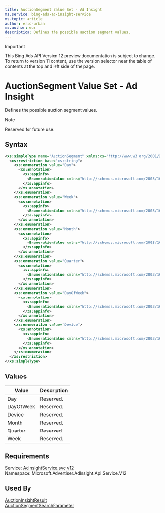 ```yaml
---
title: AuctionSegment Value Set - Ad Insight
ms.service: bing-ads-ad-insight-service
ms.topic: article
author: eric-urban
ms.author: eur
description: Defines the possible auction segment values.
---
```

> [!IMPORTANT]
> This Bing Ads API Version 12 preview documentation is subject to change. To return to version 11 content, use the version selector near the table of contents at the top and left side of the page.

# AuctionSegment Value Set - Ad Insight
Defines the possible auction segment values.

> [!NOTE]
> Reserved for future use.

## Syntax
```xml
<xs:simpleType name="AuctionSegment" xmlns:xs="http://www.w3.org/2001/XMLSchema">
  <xs:restriction base="xs:string">
    <xs:enumeration value="Day">
      <xs:annotation>
        <xs:appinfo>
          <EnumerationValue xmlns="http://schemas.microsoft.com/2003/10/Serialization/">10</EnumerationValue>
        </xs:appinfo>
      </xs:annotation>
    </xs:enumeration>
    <xs:enumeration value="Week">
      <xs:annotation>
        <xs:appinfo>
          <EnumerationValue xmlns="http://schemas.microsoft.com/2003/10/Serialization/">20</EnumerationValue>
        </xs:appinfo>
      </xs:annotation>
    </xs:enumeration>
    <xs:enumeration value="Month">
      <xs:annotation>
        <xs:appinfo>
          <EnumerationValue xmlns="http://schemas.microsoft.com/2003/10/Serialization/">30</EnumerationValue>
        </xs:appinfo>
      </xs:annotation>
    </xs:enumeration>
    <xs:enumeration value="Quarter">
      <xs:annotation>
        <xs:appinfo>
          <EnumerationValue xmlns="http://schemas.microsoft.com/2003/10/Serialization/">40</EnumerationValue>
        </xs:appinfo>
      </xs:annotation>
    </xs:enumeration>
    <xs:enumeration value="DayOfWeek">
      <xs:annotation>
        <xs:appinfo>
          <EnumerationValue xmlns="http://schemas.microsoft.com/2003/10/Serialization/">60</EnumerationValue>
        </xs:appinfo>
      </xs:annotation>
    </xs:enumeration>
    <xs:enumeration value="Device">
      <xs:annotation>
        <xs:appinfo>
          <EnumerationValue xmlns="http://schemas.microsoft.com/2003/10/Serialization/">70</EnumerationValue>
        </xs:appinfo>
      </xs:annotation>
    </xs:enumeration>
  </xs:restriction>
</xs:simpleType>
```

## <a name="values"></a>Values

|Value|Description|
|-----------|---------------|
|<a name="day"></a>Day|Reserved.|
|<a name="dayofweek"></a>DayOfWeek|Reserved.|
|<a name="device"></a>Device|Reserved.|
|<a name="month"></a>Month|Reserved.|
|<a name="quarter"></a>Quarter|Reserved.|
|<a name="week"></a>Week|Reserved.|

## Requirements
Service: [AdInsightService.svc v12](https://adinsight.api.bingads.microsoft.com/Api/Advertiser/AdInsight/v12/AdInsightService.svc)  
Namespace: Microsoft.Advertiser.AdInsight.Api.Service.V12  

## Used By
[AuctionInsightResult](auctioninsightresult.md)  
[AuctionSegmentSearchParameter](auctionsegmentsearchparameter.md)  
